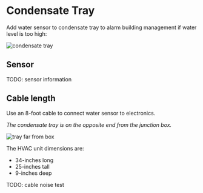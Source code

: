 # Condensate Tray

Add water sensor to condensate tray to alarm building management
if water level is too high:

![condensate tray](img/condensate-tray.png)

## Sensor

TODO: sensor information

## Cable length

Use an 8-foot cable to connect water sensor to electronics.

*The condensate tray is on the opposite end from the junction
box.*

![tray far from box](img/tray-far-from-box.png)

The HVAC unit dimensions are:

- 34-inches long
- 25-inches tall
- 9-inches deep

TODO: cable noise test
